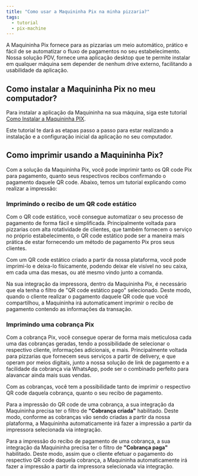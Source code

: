 ```yaml
---
title: "Como usar a Maquininha Pix na minha pizzaria?"
tags:
  - tutorial
  - pix-machine
---
```


A Maquininha Pix fornece para as pizzarias um meio automático, prático e fácil
de se automatizar o fluxo de pagamentos no seu estabelecimento. Nossa solução PDV,
fornece uma aplicação desktop que te permite instalar em qualquer máquina sem depender
de nenhum drive externo, facilitando a usabilidade da aplicação.

## Como instalar a Maquininha Pix no meu computador?

Para instalar a aplicação da Maquininha na sua máquina, siga este tutorial [Como Instalar a Maquininha PIX](./how-to-install-pix-machine.md).

Este tutorial te dará as etapas passo a passo para estar realizando a instalação
e a configuração inicial da aplicação no seu computador.

## Como imprimir usando a Maquininha Pix?

Com a solução da Maquininha Pix, você pode imprimir tanto os QR code Pix para pagamento,
quanto seus respectivos recibos confirmando o pagamento daquele QR code. Abaixo, temos um
tutorial explicando como realizar a impressão:

### Imprimindo o recibo de um QR code estático

Com o QR code estático, você consegue automatizar o seu processo de pagamento de forma fácil
e simplificada. Principalmente voltada para pizzarias com alta rotatividade de clientes, que
também fornecem o serviço no próprio estabelecimento, o QR code estático pode ser a maneira
mais prática de estar fornecendo um método de pagamento Pix pros seus clientes.

Com um QR code estático criado a partir da nossa plataforma, você pode imprimi-lo e deixa-lo
físicamente, podendo deixar ele visível no seu caixa, em cada uma das mesas, ou até mesmo vindo
junto a comanda.

Na sua integração da impressora, dentro da Maquininha Pix, é necessário que ela tenha o filtro de
"QR code estático pago" selecionado. Deste modo, quando o cliente realizar o pagamento daquele QR code
que você compartilhou, a Maquininha irá automaticament imprimir o recibo de pagamento contendo as
informações da transação.

### Imprimindo uma cobrança Pix

Com a cobrança Pix, você consegue operar de forma mais meticulosa cada uma das cobranças geradas,
tendo a possibilidade de selecionar o respectivo cliente, informações adicionais, e mais. Principalmente
voltada para pizzarias que fornecem seus serviços a partir de delivery, e que operam por meios digitais,
junto a nossa solução de link de pagamento e a facilidade da cobrança via WhatsApp, pode ser o combinado
perfeito para alavancar ainda mais suas vendas.

Com as cobranças, você tem a possibilidade tanto de imprimir o respectivo QR code daquela cobrança, quanto
o seu recibo de pagamento.

Para a impressão do QR code de uma cobrança, a sua integração da Maquininha precisa ter o filtro de **"Cobrança criada"**
habilitado. Deste modo, conforme as cobranças vão sendo criadas a partir da nossa plataforma, a Maquininha
automaticamente irá fazer a impressão a partir da impressora selecionada via integração.

Para a impressão do recibo de pagamento de uma cobrança, a sua integração da Maquininha precisa ter o filtro de **"Cobrança paga"**
habilitado. Deste modo, assim que o cliente efetuar o pagamento do respectivo QR code daquela cobrança, a Maquininha 
automaticamente irá fazer a impressão a partir da impressora selecionada via integração.
